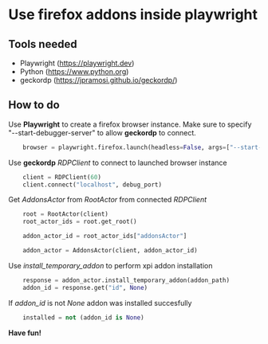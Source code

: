 # Use firefox addons inside playwright 

## Tools needed
* Playwright (https://playwright.dev)
* Python (https://www.python.org)
* geckordp (https://jpramosi.github.io/geckordp/)

## How to do

Use **Playwright** to create a firefox browser instance. Make sure to specify "--start-debugger-server" to allow **geckordp** to connect.

```python
    browser = playwright.firefox.launch(headless=False, args=["--start-debugger-server", str(debug_port)])
```


Use **geckordp** *RDPClient* to connect to launched browser instance

```python
    client = RDPClient(60)
    client.connect("localhost", debug_port)
```

Get *AddonsActor* from *RootActor* from connected *RDPClient*

```python
    root = RootActor(client)
    root_actor_ids = root.get_root()

    addon_actor_id = root_actor_ids["addonsActor"]

    addon_actor = AddonsActor(client, addon_actor_id)
```

Use *install_temporary_addon* to perform xpi addon installation

```python
    response = addon_actor.install_temporary_addon(addon_path)
    addon_id = response.get("id", None)
```

If *addon_id* is not *None* addon was installed succesfully

```python
    installed = not (addon_id is None)
```

**Have fun!**
